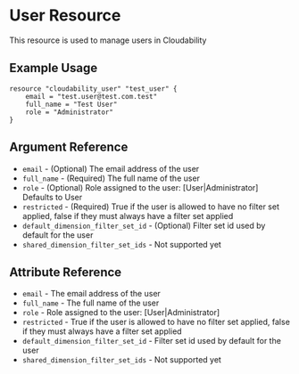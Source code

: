 # User Resource

This resource is used to manage users in Cloudability

## Example Usage

```hcl
resource "cloudability_user" "test_user" {
    email = "test.user@test.com.test"
    full_name = "Test User"
    role = "Administrator"
}
```

## Argument Reference

* `email` - (Optional) The email address of the user
* `full_name` - (Required) The full name of the user
* `role` - (Optional) Role assigned to the user: [User|Administrator] Defaults to User
* `restricted` - (Required) True if the user is allowed to have no filter set applied, false if they must always have a filter set applied
* `default_dimension_filter_set_id` - (Optional) Filter set id used by default for the user
* `shared_dimension_filter_set_ids` - Not supported yet

## Attribute Reference

* `email` - The email address of the user
* `full_name` - The full name of the user
* `role` - Role assigned to the user: [User|Administrator]
* `restricted` - True if the user is allowed to have no filter set applied, false if they must always have a filter set applied
* `default_dimension_filter_set_id` - Filter set id used by default for the user
* `shared_dimension_filter_set_ids` - Not supported yet
